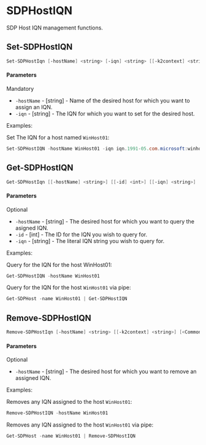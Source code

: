 # SDPHostIQN

SDP Host IQN management functions. 

## Set-SDPHostIQN
```PowerShell
Set-SDPHostIqn [-hostName] <string> [-iqn] <string> [[-k2context] <string>] [<CommonParameters>]
```

#### Parameters

Mandatory
* `-hostName` - [string] - Name of the desired host for which you want to assign an IQN. 
* `-iqn` - [string] - The IQN for which you want to set for the desired host. 


Examples:

Set The IQN for a host named `WinHost01`:

```PowerShell
Set-SDPHostIQN -hostName WinHost01 -iqn iqn.1991-05.com.microsoft:winhost01
```


## Get-SDPHostIQN
```PowerShell
Get-SDPHostIqn [[-hostName] <string>] [[-id] <int>] [[-iqn] <string>] [[-k2context] <string>] [<CommonParameters>]
```

#### Parameters

Optional
* `-hostName` - [string] - The desired host for which you want to query the asigned IQN. 
* `-id` - [int] - The ID for the IQN you wish to query for.
* `-iqn` - [string] - The literal IQN string you wish to query for. 

Examples:

Query for the IQN for the host WinHost01:
```PowerShell
Get-SDPHostIQN -hostName WinHost01
```

Query for the IQN for the host `WinHost01` via pipe:
```PowerShell
Get-SDPHost -name WinHost01 | Get-SDPHostIQN
```

## Remove-SDPHostIQN
```PowerShell
Remove-SDPHostIqn [-hostName] <string> [[-k2context] <string>] [<CommonParameters>]
```

#### Parameters

Optional
* `-hostName` - [string] - The desired host for which you want to remove an assigned IQN.  

Examples:

Removes any IQN assigned to the host `WinHost01`:
```PowerShell
Remove-SDPHostIQN -hostName WinHost01
```

Removes any IQN assigned to the host `WinHost01` via pipe:
```PowerShell
Get-SDPHost -name WinHost01 | Remove-SDPHostIQN 
```